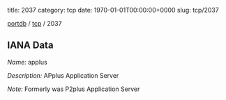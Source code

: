 title: 2037
category: tcp
date: 1970-01-01T00:00:00+0000
slug: tcp/2037

[portdb](/) / [tcp](/category/tcp.html) / 2037


## IANA Data

_Name:_ applus

_Description:_ APplus Application Server

_Note:_ Formerly was P2plus Application Server

